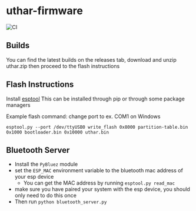 # uthar-firmware
![CI](https://github.com/UT-ECE-Wearable-HAR/uthar-firmware/workflows/CI/badge.svg)

## Builds

You can find the latest builds on the releases tab,
download and unzip uthar.zip then proceed to the flash instructions

## Flash Instructions

Install [esptool](https://github.com/espressif/esptool)
This can be installed through pip or through some package managers

Example flash command: change port to ex. COM1 on Windows

```
esptool.py --port /dev/ttyUSB0 write_flash 0x8000 partition-table.bin 0x1000 bootloader.bin 0x10000 uthar.bin
```

## Bluetooth Server

- Install the `PyBluez` module
- set the `ESP_MAC` environment variable to the bluetooth mac address of your esp device
  - You can get the MAC address by running `esptool.py read_mac`
- make sure you have paired your system with the esp device, you should only need to do this once
- Then run `python bluetooth_server.py`

